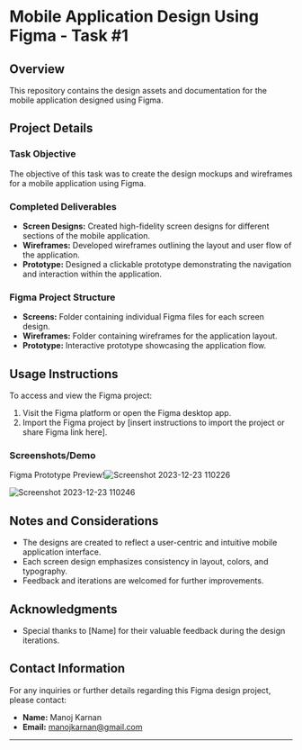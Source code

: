 
# Mobile Application Design Using Figma - Task #1

## Overview

This repository contains the design assets and documentation for the mobile application designed using Figma.

## Project Details

### Task Objective

The objective of this task was to create the design mockups and wireframes for a mobile application using Figma.

### Completed Deliverables

- **Screen Designs:** Created high-fidelity screen designs for different sections of the mobile application.
- **Wireframes:** Developed wireframes outlining the layout and user flow of the application.
- **Prototype:** Designed a clickable prototype demonstrating the navigation and interaction within the application.

### Figma Project Structure

- **Screens:** Folder containing individual Figma files for each screen design.
- **Wireframes:** Folder containing wireframes for the application layout.
- **Prototype:** Interactive prototype showcasing the application flow.

## Usage Instructions

To access and view the Figma project:

1. Visit the Figma platform or open the Figma desktop app.
2. Import the Figma project by [insert instructions to import the project or share Figma link here].

### Screenshots/Demo

Figma Prototype Preview!![Screenshot 2023-12-23 110226](https://github.com/manojkarnan/codsoft-task1/assets/154117732/b31415f5-3225-4c18-8610-f1e2d1b0075f)

 
 ![Screenshot 2023-12-23 110246](https://github.com/manojkarnan/codsoft-task1/assets/154117732/e10ceb20-d058-49d5-b90f-c474bb7cd19e)



## Notes and Considerations

- The designs are created to reflect a user-centric and intuitive mobile application interface.
- Each screen design emphasizes consistency in layout, colors, and typography.
- Feedback and iterations are welcomed for further improvements.

## Acknowledgments

- Special thanks to [Name] for their valuable feedback during the design iterations.

## Contact Information

For any inquiries or further details regarding this Figma design project, please contact:

- **Name:** Manoj Karnan
- **Email:** manojkarnan@gmail.com

---
